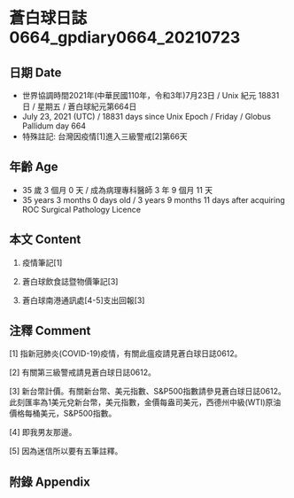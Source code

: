 [_metadata_:encoding]: - "utf-8"
[_metadata_:language]: - "zh-Hant-TW"
[_metadata_:fileformat]: - "markdown"
[_metadata_:MIME_type]: - "text/plain"
[_metadata_:markdown_version]: - "commonmark version 0.29"
[_metadata_:markdown_spec]: - "https://spec.commonmark.org/0.29/"

# 蒼白球日誌0664_gpdiary0664_20210723 #

## 日期 Date ##

* 世界協調時間2021年(中華民國110年，令和3年)7月23日 / Unix 紀元 18831 日 / 星期五 / 蒼白球紀元第664日
* July 23, 2021 (UTC) / 18831 days since Unix Epoch / Friday / Globus Pallidum day 664
* 特殊註記: 台灣因疫情[1]進入三級警戒[2]第66天

## 年齡 Age ##

* 35 歲 3 個月 0 天 / 成為病理專科醫師 3 年 9 個月 11 天
* 35 years 3 months 0 days old / 3 years 9 months 11 days after acquiring ROC Surgical Pathology Licence

## 本文 Content ##

1. 疫情筆記[1]

    
2. 蒼白球飲食誌暨物價筆記[3]

    
3. 蒼白球南港通訊處[4-5]支出回報[3]

    

## 注釋 Comment ##

[1] 指新冠肺炎(COVID-19)疫情，有關此瘟疫請見蒼白球日誌0612。


[2] 有關第三級警戒請見蒼白球日誌0612。


[3] 新台幣計價。有關新台幣、美元指數、S&P500指數請參見蒼白球日誌0612。此刻匯率為1美元兌新台幣，美元指數，金價每盎司美元，西德州中級(WTI)原油價格每桶美元，S&P500指數。


[4] 即我男友那邊。


[5] 因為迷信所以要有五筆註釋。



## 附錄 Appendix ##

